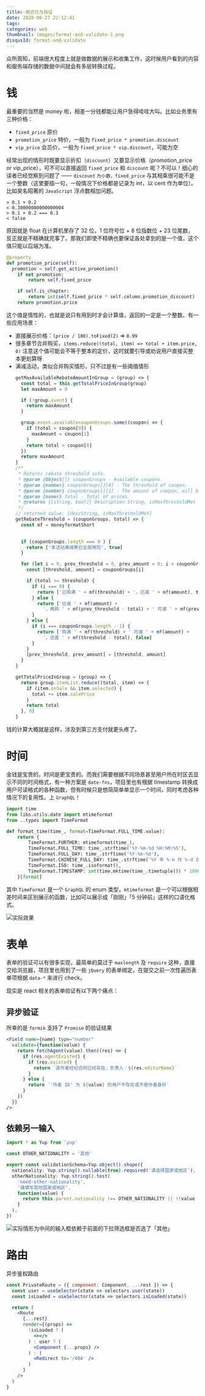 ```yaml
---
title: 格式化与验证
date: 2020-06-27 22:12:41
tags:
categories: web
thumbnail: images/format-and-validate-1.png
disqusId: format-and-validate
---
```


众所周知，前端很大程度上就是做数据的展示和收集工作，这时候用户看到的内容和服务端存储的数据中间就会有多层转换过程。

# 钱

最重要的当然是 money 啦，相差一分钱都能让用户急得哇哇大叫。比如业务里有三种价格：
- `fixed_price` 原价
- `promotion_price` 特价，一般为 `fixed_price * promotion.discount`
- `vip_price` 会员价，一般为 `fixed_price * vip.discount`，可能为空

经常出现的情形时既要显示折扣（`discount`）又要显示价格（promotion_price or vip_price），可不可以直接返回 `fixed_price` 和 `discount` 呢？不可以！细心的读者已经觉察到问题了 —— `discount` `为小数，fixed_price` 与其相乘很可能不是一个整数（这里要插一句，一般情况下价格都是记录为 int，以 cent 作为单位）。比如臭名昭著的 `JavaScript` 浮点数相加问题。

```
> 0.1 + 0.2
< 0.30000000000000004
> 0.1 + 0.2 === 0.3
< false
```

原因就是 float 在计算机里存了 32 位，1 位符号位 + 8 位指数位 + 23 位尾数，反正就是不精确就完事了。那我们即使不精确也要保证各处拿到的是一个值，这个值只能以后端为准。

```python
@property
def promotion_price(self):
  promotion = self.get_active_promotion()
    if not promotion:
        return self.fixed_price

    if self.is_chapter:
        return int(self.fixed_price * self.column.promotion_discount)
    return promotion.price
```

这个值是惰性的，也就是说只有用到时才会计算值，返回的一定是一个整数。有一些应用场景：

- 直接展示价格：`(price / 100).toFixed(2)` => `0.99`
- 很多章节合并购买，`items.reduce((total, item) => total + item.price, 0)` 注意这个值可能会不等于整本的定价，这时就要引导或劝说用户直接买整本更划算呀
- 满减活动，类似合并购买情形，只不过是有一些阈值情形
  ```javascript
  getMaxAvailableRebateAmountInGroup = (group) => {
    const total = this.getTotalPriceInGroup(group)
    let maxAmount = 0

    if (!group.event) {
      return maxAmount
    }

    group.event.availablecouponGroups.some((coupon) => {
      if (total > coupon[0]) {
        maxAmount = coupon[1]
      }
      return total > coupon[0]
    })
    return maxAmount
  }
  /**
   * Returns rebate threshold info.
   * @param {Object[]} couponGroups - Available coupons.
   * @param {number} couponGroups[][0] - The threshold of coupon.
   * @param {number} couponGroups[][1] - The amount of coupon, will be reduced from price when total meets threshold.
   * @param {numer} total - Total of prices.
   * @returns {[string, bool]} Description String, isMaxThresholdMet
   */
  // returned value: [descString, isMaxThresholdMet]
  getRebateThreshold = (couponGroups, total) => {
    const mf = moneyformatShort
    

    if (couponGroups.length === 0 ) {
      return ['本活动满减券已全部用完', true]
    }

    for (let i = 0, prev_threshold = 0, prev_amount = 0; i < couponGroups.length; i++) {
      const [threshold, amount] = couponGroups[i]

      if (total >= threshold) {
        if (i === 0) {
          return ['已购满 ' + mf(threshold) + '，已减 ' + mf(amount), true]
        } else {
          return ['已减 ' + mf(amount) +
            '，再购 ' + mf(prev_threshold - total) + ' 可减 ' + mf(prev_amount), false]
        }
      } else {
        if (i === couponGroups.length - 1) {
          return ['购满 ' + mf(threshold) + ' 可减 ' + mf(amount) +
            '，还差 ' + mf(threshold - total), false]
        }
      }
      [prev_threshold, prev_amount] = [threshold, amount]
    }
  }

  getTotalPriceInGroup = (group) => {
    return group.itemList.reduce((total, item) => {
      if (item.onSale && item.selected) {
        total += item.salePrice
      }
      return total
    }, 0)
  }
  ```

钱的计算大概就是这样，涉及到第三方支付就更头疼了。

# 时间

金钱是宝贵的，时间是更宝贵的。而我们需要根据不同场景甚至用户所在时区去显示不同的时间格式，有一种方案是 `date-fns`，项目里也有根据 timestamp 转换成用户可读格式的各种函数，但有时候只是想简简单单显示一个时间，同时考虑各种情况下的复用性。上 `GraphQL`！

```python
import time
from libs.utils.date import mtimeformat
from ..types import TimeFormat

def format_time(time_, format=TimeFormat.FULL_TIME.value):
    return {
        TimeFormat.FURTHER: mtimeformat(time_),
        TimeFormat.FULL_TIME: time_.strftime('%Y-%m-%d %H:%M:%S'),
        TimeFormat.FULL_DAY: time_.strftime('%Y-%m-%d'),
        TimeFormat.CHINESE_FULL_DAY: time_.strftime('%Y 年 %-m 月 %-d 日'),
        TimeFormat.ISO: time_.isoformat(),
        TimeFormat.TIMESTAMP: int(time.mktime(time_.timetuple()) * 1000),
    }[format]
```

其中 `TimeFormat` 是一个 `GraphQL` 的 enum 类型，`mtimeformat` 是一个可以根据相差时间来区别展示的函数，比如可以展示成「刚刚」「5 分钟前」这样的口语化格式。

![实际效果](/blog/images/format-and-validate-2.png)

# 表单

表单的验证可以有很多实现，最简单的莫过于 `maxlength` 及 `require` 这种，直接交给浏览器，项目里也用到了一些 `jQuery` 的表单绑定，在提交之前一次性遍历表单项根据 `data-*` 来进行 check。

现实是 react 相关的表单验证有以下两个痛点：

## 异步验证

所幸的是 `formik` 支持了 `Promise` 的验证结果

```jsx
<Field name={name} type="number"
  validate={function(value) {
    return fetchAgent(value).then((res) => {
      if (res.agentExisted) {
        if (res.existed) {
          return `该作者经纪合同已经存在，负责人：${res.editorName}`
        }
      } else {
        return `'作者 ID' 为 ${value} 的用户不存在或不是作者身份`
      }
    })
  }}
/>
```

## 依赖另一输入
```typescript
import * as Yup from 'yup'

const OTHER_NATIONALITY = '其他'

export const validationSchema=Yup.object().shape({
  nationality: Yup.string().nullable(true).required('请选择国家或地区'),
  otherNationality: Yup.string().test(
    'need-other-nationality',
    '请填写其他国家或地区',
    function(value) {
      return this.parent.nationality !== OTHER_NATIONALITY || !!value
    }
  ),
})
```

![实际情形为中间的输入框依赖于前面的下拉筛选框是否选了「其他」](/blog/images/format-and-validate-3.png)

# 路由

异步鉴权路由

```jsx
const PrivateRoute = ({ component: Component, ...rest }) => {
  const user = useSelector(state => selectors.user(state))
  const isLoaded = useSelector(state => selectors.isLoaded(state))

  return (
    <Route
      {...rest}
      render={(props) =>
        !isLoaded ? (
          <></>
        ) : user ? (
          <Component {...props} />
        ) : (
          <Redirect to='/404' />
        )
      }
    />
  )
}
```
